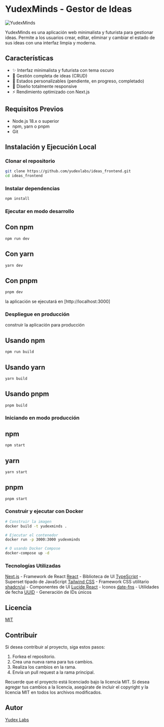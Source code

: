 # YudexMinds - Gestor de Ideas

![YudexMinds](https://user-images.githubusercontent.com/10100117/236206098-c4f7f1f2-e4a0-4c0a-a1a9-b4b2f3f8f4d7.png)

YudexMinds es una aplicación web minimalista y futurista para gestionar ideas. Permite a los usuarios crear, editar, eliminar y cambiar el estado de sus ideas con una interfaz limpia y moderna.

## Características

- ✨ Interfaz minimalista y futurista con tema oscuro
- 📝 Gestión completa de ideas (CRUD)
- 🔄 Estados personalizables (pendiente, en progreso, completado)
- 📱 Diseño totalmente responsive
- ⚡ Rendimiento optimizado con Next.js

## Requisitos Previos

- Node.js 18.x o superior
- npm, yarn o pnpm
- Git

## Instalación y Ejecución Local

### Clonar el repositorio

```bash
git clone https://github.com/yudexlabs/ideas_frontend.git
cd ideas_frontend
```

### Instalar dependencias

```bash
npm install
```

### Ejecutar en modo desarrollo

## Con npm

```bash
npm run dev
```

## Con yarn

```bash
yarn dev
```

## Con pnpm

```bash
pnpm dev
```

la aplicación se ejecutará en [http://localhost:3000]

### Despliegue en producción

construir la aplicación para producción

## Usando npm

```bash
npm run build
```

## Usando yarn

```bash
yarn build
```

## Usando pnpm

```bash
pnpm build
```

### Iniciando en modo producción

## npm

```bash
npm start
```

## yarn

```bash
yarn start
```

## pnpm

```bash
pnpm start
```

### Construir y ejecutar con Docker

```bash
# Construir la imagen
docker build -t yudexminds .

# Ejecutar el contenedor
docker run -p 3000:3000 yudexminds

# O usando Docker Compose
docker-compose up -d
```

### Tecnologías Utilizadas

[Next.js](https://nextjs.org/) - Framework de React
[React](https://reactjs.org/) - Biblioteca de UI
[TypeScript](https://www.typescriptlang.org/) - Superset tipado de JavaScript
[Tailwind CSS](https://tailwindcss.com/) - Framework CSS utilitario
[shadcn/ui](https://ui.shadcn.com/) - Componentes de UI
[Lucide React](https://lucide.dev/) - Iconos
[date-fns](https://date-fns.org/) - Utilidades de fecha
[UUID](https://github.com/uuidjs/uuid) - Generación de IDs únicos

## Licencia

[MIT](LICENSE)

## Contribuir

Si desea contribuir al proyecto, siga estos pasos:

1. Forkea el repositorio.
2. Crea una nueva rama para tus cambios.
3. Realiza los cambios en la rama.
4. Envía un pull request a la rama principal.

Recuerde que el proyecto está licenciado bajo la licencia MIT. Si desea agregar tus cambios a la licencia, asegúrate de incluir el copyright y la licencia MIT en todos los archivos modificados.

## Autor

[Yudex Labs](https://github.com/yudexlabs)
